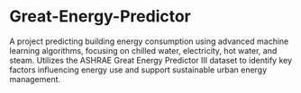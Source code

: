 # Great-Energy-Predictor
A project predicting building energy consumption using advanced machine learning algorithms, focusing on chilled water, electricity, hot water, and steam. Utilizes the ASHRAE Great Energy Predictor III dataset to identify key factors influencing energy use and support sustainable urban energy management.
